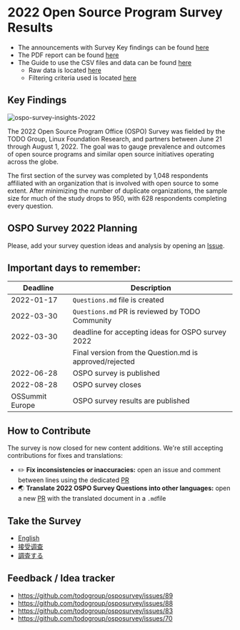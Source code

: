 # 2022 Open Source Program Survey Results

* The announcements with Survey Key findings can be found [here](https://todogroup.org/blog/)
* The PDF report can be found [here](https://github.com/todogroup/osposurvey/blob/main/OSPOSurveyResults_2022-3.pdf)
* The Guide to use the CSV files and data can be found [here](https://github.com/todogroup/osposurvey/blob/master/2022/csv-files-and-data-guide.md#guide-to-using-the-csv-files-and-data)
    * Raw data is located [here](https://github.com/todogroup/osposurvey/blob/master/2022/RawData.csv)
    * Filtering criteria used is located [here](https://github.com/todogroup/osposurvey/blob/master/2022/FilteringCriteria.csv)

## Key Findings

![ospo-survey-insights-2022](https://user-images.githubusercontent.com/43671777/189916124-8cb0631d-5c20-4d14-98c0-53b2941305c1.png)


The 2022 Open Source Program Office (OSPO) Survey was fielded by the TODO Group, Linux Foundation Research, and partners between June 21 through August 1, 2022. The goal was to gauge prevalence and outcomes of open source programs and similar open source initiatives operating across the globe.

The first section of the survey was completed by 1,048 respondents affiliated with an organization that is involved with open source to some extent. After minimizing the number of duplicate organizations, the sample size for much of the study drops to 950, with 628 respondents completing every question.


## OSPO Survey 2022 Planning

Please, add your survey question ideas and analysis by opening an [Issue](https://github.com/todogroup/osposurvey/issues).

## Important days to remember:

| Deadline | Description |
| --- | --- |
| 2022-01-17| `Questions.md` file is created |
| 2022-03-30| `Questions.md` PR is reviewed by TODO Community |
| 2022-03-30| deadline for accepting ideas for OSPO survey 2022 |
| | Final version from the Question.md is approved/rejected |
| 2022-06-28| OSPO survey is published |
| 2022-08-28| OSPO survey closes |
| OSSummit Europe| OSPO survey results are published |

## How to Contribute

The survey is now closed for new content additions. We're still accepting contributions for fixes and translations:
* ✏️ **Fix inconsistencies or inaccuracies:** open an issue and comment between lines using the dedicated [PR](https://github.com/todogroup/osposurvey/pull/99)
* 🌏 **Translate 2022 OSPO Survey Questions into other languages:** open a new [PR](https://github.com/todogroup/osposurvey/pull/) with the translated document in a `.md`file 


## Take the Survey

* [English](https://www.research.net/r/J9SHPWZ)
* [接受调查](https://www.research.net/r/J9SHPWZ?lang=zh)
* [調査する](https://www.research.net/r/J9SHPWZ?lang=ja)


## Feedback / Idea tracker

* https://github.com/todogroup/osposurvey/issues/89
* https://github.com/todogroup/osposurvey/issues/88
* https://github.com/todogroup/osposurvey/issues/83
* https://github.com/todogroup/osposurvey/issues/70
